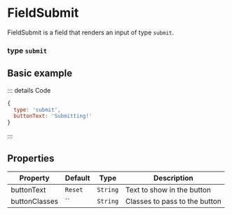 # FieldSubmit
FieldSubmit is a field that renders an input of type `submit`.

### type `submit`

<script setup>
import FieldSubmitExample from '/components/examples/fieldsFieldSubmitExample.vue'
</script>

## Basic example
::: details Code
```javascript
{
  type: 'submit',
  buttonText: 'Submitting!'
}
```
:::
<FieldSubmitExample />

## Properties
| Property      | Default | Type     | Description                   |
|---------------|---------|----------|-------------------------------|
| buttonText    | `Reset` | `String` | Text to show in the button    |
| buttonClasses | ``      | `String` | Classes to pass to the button |